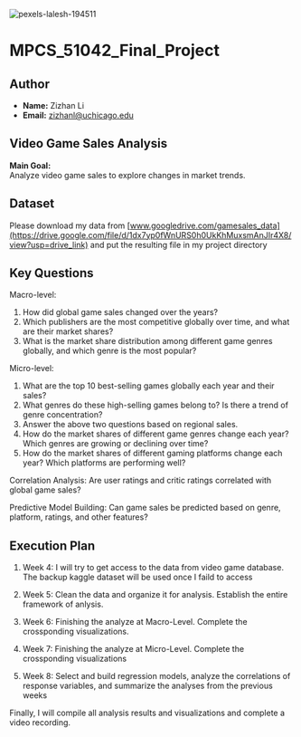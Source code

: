 ![pexels-lalesh-194511](https://github.com/user-attachments/assets/d21883e7-15ba-4d88-abd1-421c9b3a60b6)

# MPCS_51042_Final_Project

## **Author**

- **Name:** Zizhan Li
- **Email:** zizhanl@uchicago.edu

## **Video Game Sales Analysis**

**Main Goal:**  
Analyze video game sales to explore changes in market trends.

## Dataset
Please download my data from [www.googledrive.com/gamesales_data](https://drive.google.com/file/d/1dx7yp0fWnURS0h0UkKhMuxsmAnJIr4X8/view?usp=drive_link) and put the resulting file in my project directory


## **Key Questions**
Macro-level:
1. How did global game sales changed over the years?
2. Which publishers are the most competitive globally over time, and what are their market shares?
3. What is the market share distribution among different game genres globally, and which genre is the most popular?

Micro-level:
1. What are the top 10 best-selling games globally each year and their sales?
2. What genres do these high-selling games belong to? Is there a trend of genre concentration?
3. Answer the above two questions based on regional sales.
4. How do the market shares of different game genres change each year? Which genres are growing or declining over time?
5. How do the market shares of different gaming platforms change each year? Which platforms are performing well?
   
Correlation Analysis:
Are user ratings and critic ratings correlated with global game sales?

Predictive Model Building:
Can game sales be predicted based on genre, platform, ratings, and other features?


## **Execution Plan**

1. Week 4: I will try to get access to the data from video game database. The backup kaggle dataset will be used once I faild to access

2. Week 5: Clean the data and organize it for analysis. Establish the entire framework of anlysis.

3. Week 6: Finishing the analyze at Macro-Level. Complete the crossponding visualizations.

4. Week 7: Finishing the analyze at Micro-Level. Complete the crossponding visualizations

5. Week 8: Select and build regression models, analyze the correlations of response variables, and summarize the analyses from the previous weeks

Finally, I will compile all analysis results and visualizations and complete a video recording.
